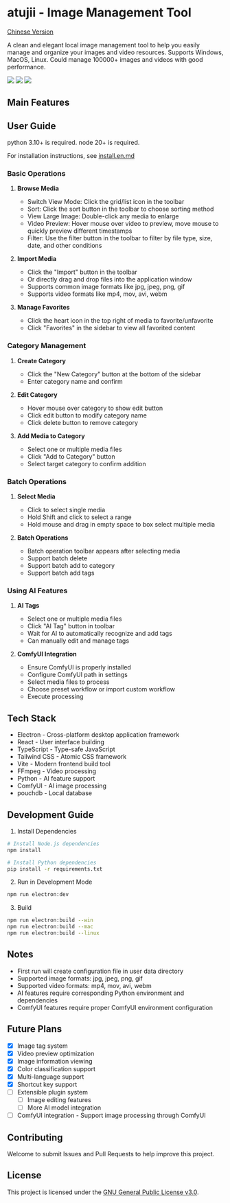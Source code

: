 # atujii - Image Management Tool
[Chinese Version](readme.zh.md)

A clean and elegant local image management tool to help you easily manage and organize your images and video resources.
Supports Windows, MacOS, Linux.
Could manage 100000+ images and videos with good performance.


![](https://picgo-1300491698.cos.ap-nanjing.myqcloud.com/v0.4.1_3.png)
![](https://picgo-1300491698.cos.ap-nanjing.myqcloud.com/v0.4.1_1.png)
![](https://picgo-1300491698.cos.ap-nanjing.myqcloud.com/v0.4.1_2.png)
## Main Features


## User Guide
python 3.10+ is required.
node 20+ is required.

For installation instructions, see [install.en.md](install.en.md)

### Basic Operations

1. **Browse Media**
   - Switch View Mode: Click the grid/list icon in the toolbar
   - Sort: Click the sort button in the toolbar to choose sorting method
   - View Large Image: Double-click any media to enlarge
   - Video Preview: Hover mouse over video to preview, move mouse to quickly preview different timestamps
   - Filter: Use the filter button in the toolbar to filter by file type, size, date, and other conditions

2. **Import Media**
   - Click the "Import" button in the toolbar
   - Or directly drag and drop files into the application window
   - Supports common image formats like jpg, jpeg, png, gif
   - Supports video formats like mp4, mov, avi, webm

3. **Manage Favorites**
   - Click the heart icon in the top right of media to favorite/unfavorite
   - Click "Favorites" in the sidebar to view all favorited content

### Category Management

1. **Create Category**
   - Click the "New Category" button at the bottom of the sidebar
   - Enter category name and confirm

2. **Edit Category**
   - Hover mouse over category to show edit button
   - Click edit button to modify category name
   - Click delete button to remove category

3. **Add Media to Category**
   - Select one or multiple media files
   - Click "Add to Category" button
   - Select target category to confirm addition

### Batch Operations

1. **Select Media**
   - Click to select single media
   - Hold Shift and click to select a range
   - Hold mouse and drag in empty space to box select multiple media

2. **Batch Operations**
   - Batch operation toolbar appears after selecting media
   - Support batch delete
   - Support batch add to category
   - Support batch add tags

### Using AI Features

1. **AI Tags**
   - Select one or multiple media files
   - Click "AI Tag" button in toolbar
   - Wait for AI to automatically recognize and add tags
   - Can manually edit and manage tags

2. **ComfyUI Integration**
   - Ensure ComfyUI is properly installed
   - Configure ComfyUI path in settings
   - Select media files to process
   - Choose preset workflow or import custom workflow
   - Execute processing

## Tech Stack

- Electron - Cross-platform desktop application framework
- React - User interface building
- TypeScript - Type-safe JavaScript
- Tailwind CSS - Atomic CSS framework
- Vite - Modern frontend build tool
- FFmpeg - Video processing
- Python - AI feature support
- ComfyUI - AI image processing
- pouchdb - Local database

## Development Guide

1. Install Dependencies

```bash
# Install Node.js dependencies
npm install

# Install Python dependencies
pip install -r requirements.txt
```

2. Run in Development Mode

```bash
npm run electron:dev
```

3. Build

```bash
npm run electron:build --win
npm run electron:build --mac
npm run electron:build --linux
```

## Notes

- First run will create configuration file in user data directory
- Supported image formats: jpg, jpeg, png, gif
- Supported video formats: mp4, mov, avi, webm
- AI features require corresponding Python environment and dependencies
- ComfyUI features require proper ComfyUI environment configuration

## Future Plans

- [x] Image tag system
- [x] Video preview optimization
- [x] Image information viewing
- [x] Color classification support
- [x] Multi-language support
- [x] Shortcut key support
- [ ] Extensible plugin system
   - [ ] Image editing features
   - [ ] More AI model integration
- [ ] ComfyUI integration - Support image processing through ComfyUI

## Contributing

Welcome to submit Issues and Pull Requests to help improve this project.

## License

This project is licensed under the [GNU General Public License v3.0](./LICENSE). 